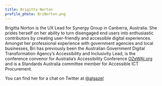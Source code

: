 ```yaml
---
title: Brigitta Norton
profile_photo: BriNorton.png
---
```


Brigitta Norton is the UX Lead for Synergy Group in Canberra, Australia. She prides herself on her ability to turn disengaged end users into enthusiastic contributors by creating user-friendly and accessible digital experiences.  Amongst her professional experience with government agencies and local businesses, Bri has previously been the Australian Government Digital Transformation Agency’s Accessibility and Inclusivity Lead, is the conference convenor for Australia’s Accessibility Conference <a href="https://ozewai.org">OZeWAI.org</a> and is a Standards Australia committee member for Accessible ICT Procurement.

You can find her for a chat on Twitter at <a href="https://twitter.com/algazel">@algazel</a>
